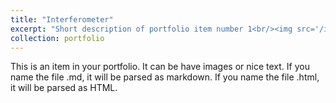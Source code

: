 ```yaml
---
title: "Interferometer"
excerpt: "Short description of portfolio item number 1<br/><img src='/images/Interferometer.png'>"
collection: portfolio
---
```


This is an item in your portfolio. It can be have images or nice text. If you name the file .md, it will be parsed as markdown. If you name the file .html, it will be parsed as HTML. 

